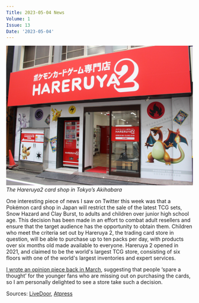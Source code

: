 ```yaml
---
Title: 2023-05-04 News
Volume: 1
Issue: 13
Date: '2023-05-04'
---
```



[![The Hareruya2 card shop in Tokyo’s Akihabara](/web/images/the-hareruya2-card-shop-in-tokyos-akihabara.jpeg)](/web/images/the-hareruya2-card-shop-in-tokyos-akihabara.jpeg)*The Hareruya2 card shop in Tokyo’s Akihabara*



One interesting piece of news I saw on Twitter this week was that a Pokémon card shop in Japan will restrict the sale of the latest TCG sets, Snow Hazard and Clay Burst, to adults and children over junior high school age. This decision has been made in an effort to combat adult resellers and ensure that the target audience has the opportunity to obtain them. Children who meet the criteria set out by Hareruya 2, the trading card store in question, will be able to purchase up to ten packs per day, with products over six months old made available to everyone. Hareruya 2 opened in 2021, and claimed to be the world's largest TCG store, consisting of six floors with one of the world's largest inventories and expert services.

[I wrote an opinion piece back in March](https://johto.substack.com/p/the-state-of-the-pokemon-tcg), suggesting that people ‘spare a thought’ for the younger fans who are missing out on purchasing the cards, so I am personally delighted to see a store take such a decision.

Sources: [LiveDoor](https://news.livedoor.com/article/detail/24154633/), [Atpress](https://www.atpress.ne.jp/news/266292)